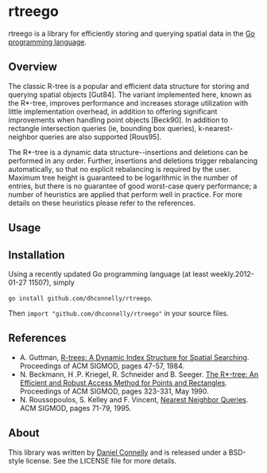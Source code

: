 rtreego
=======

rtreego is a library for efficiently storing and querying spatial data in the
[Go programming language](http://golang.org).

Overview
--------

The classic R-tree is a popular and efficient data structure for storing and querying spatial objects [Gut84].  The variant implemented here, known as the R*-tree, improves performance and increases storage utilization with little implementation overhead, in addition to offering significant improvements when handling point objects [Beck90].  In addition to rectangle intersection queries (ie, bounding box queries), k-nearest-neighbor queries are also supported [Rous95].

The R*-tree is a dynamic data structure--insertions and deletions can be performed in any order.  Further, insertions and deletions trigger rebalancing automatically, so that no explicit rebalancing is required by the user.  Maximum tree height is guaranteed to be logarithmic in the number of entries, but there is no guarantee of good worst-case query performance; a number of heuristics are applied that perform well in practice.  For more details on these heuristics please refer to the references.

Usage
-----


Installation
------------

Using a recently updated Go programming language (at least weekly.2012-01-27 11507), simply

`go install github.com/dhconnelly/rtreego`.

Then `import "github.com/dhconnelly/rtreego"` in your source files.

References
----------

- A. Guttman, [R-trees: A Dynamic Index Structure for Spatial Searching](http://www.cs.jhu.edu/~misha/ReadingSeminar/Papers/Guttman84.pdf). Proceedings of ACM SIGMOD, pages 47-57, 1984.
- N. Beckmann, H .P. Kriegel, R. Schneider and B. Seeger. [The R*-tree: An Efficient and Robust Access Method for Points and Rectangles](http://infolab.usc.edu/csci587/Fall2011/papers/p322-beckmann.pdf). Proceedings of ACM SIGMOD, pages 323-331, May 1990.
- N. Roussopoulos, S. Kelley and F. Vincent, [Nearest Neighbor Queries](http://www.postgis.org/support/nearestneighbor.pdf). ACM SIGMOD, pages 71-79, 1995.

About
-----

This library was written by [Daniel Connelly](http://dhconnelly.com) and is released under a BSD-style license.  See the LICENSE file for more details.
